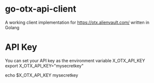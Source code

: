 # go-otx-api-client
A working client implementation for https://otx.alienvault.com/ written in Golang


# API Key
You can set your API key as the environment variable X_OTX_API_KEY
export X_OTX_API_KEY="mysecretkey"

echo $X_OTX_API_KEY
mysecretkey